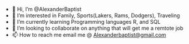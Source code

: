 - 👋 Hi, I’m @AlexanderBaptist
- 👀 I’m interested in Family, Sports(Lakers, Rams, Dodgers), Traveling
- 🌱 I’m currently learning Programming languages R, and SQL
- 💞️ I’m looking to collaborate on anything that will get me a remtote job
- 📫 How to reach me  email me @ Alexanderbaptist@gmail.com

<!---
AlexanderBaptist/AlexanderBaptist is a ✨ special ✨ repository because its `README.md` (this file) appears on your GitHub profile.
You can click the Preview link to take a look at your changes.
--->
